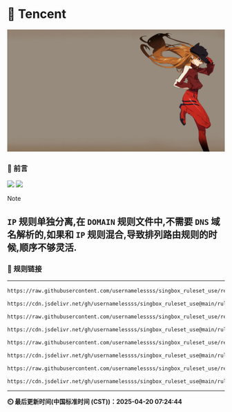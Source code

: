 
# 🧸 Tencent
![](https://raw.githubusercontent.com/usernamelessss/picture-bed/main/images/202504042256831.jpg)
### 📣 前言
![](https://shields.io/badge/-移除重复规则-ff69b4) ![](https://shields.io/badge/-IP&nbsp;规则单独存放不与&nbsp;DOMAIN&nbsp;等混合-green)
> [!NOTE]
**`IP` 规则单独分离,在 `DOMAIN` 规则文件中,不需要 `DNS` 域名解析的,如果和 `IP` 规则混合,导致排列路由规则的时候,顺序不够灵活.**
---

###  🔗 规则链接
---

```url
https://raw.githubusercontent.com/usernamelessss/singbox_ruleset_use/refs/heads/main/rule/Tencent/Tencent_IP.json
```

```url
https://cdn.jsdelivr.net/gh/usernamelessss/singbox_ruleset_use@main/rule/Tencent/Tencent_IP.json
```

```url
https://raw.githubusercontent.com/usernamelessss/singbox_ruleset_use/refs/heads/main/rule/Tencent/Tencent_IP.srs
```

```url
https://cdn.jsdelivr.net/gh/usernamelessss/singbox_ruleset_use@main/rule/Tencent/Tencent_IP.srs
```

```url
https://raw.githubusercontent.com/usernamelessss/singbox_ruleset_use/refs/heads/main/rule/Tencent/Tencent_No_IP.json
```

```url
https://cdn.jsdelivr.net/gh/usernamelessss/singbox_ruleset_use@main/rule/Tencent/Tencent_No_IP.json
```

```url
https://raw.githubusercontent.com/usernamelessss/singbox_ruleset_use/refs/heads/main/rule/Tencent/Tencent_No_IP.srs
```

```url
https://cdn.jsdelivr.net/gh/usernamelessss/singbox_ruleset_use@main/rule/Tencent/Tencent_No_IP.srs
```

---
**⏲️ 最后更新时间(中国标准时间 (CST))：2025-04-20 07:24:44**